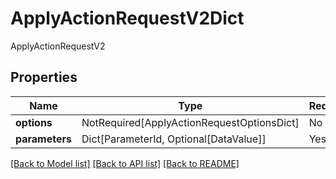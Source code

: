 # ApplyActionRequestV2Dict

ApplyActionRequestV2

## Properties
| Name | Type | Required | Description |
| ------------ | ------------- | ------------- | ------------- |
**options** | NotRequired[ApplyActionRequestOptionsDict] | No |  |
**parameters** | Dict[ParameterId, Optional[DataValue]] | Yes |  |


[[Back to Model list]](../../../README.md#models-v2-link) [[Back to API list]](../../../README.md#apis-v2-link) [[Back to README]](../../../README.md)
